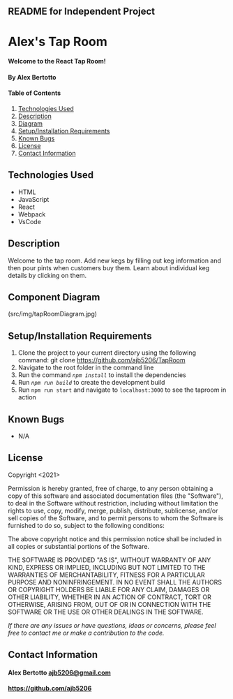 ## README for Independent Project 

# Alex's Tap Room

#### Welcome to the React Tap Room!

#### **By Alex Bertotto**
#### Table of Contents

1. [Technologies Used](#technologies)
2. [Description](#description)
2. [Diagram](#diagram)
3. [Setup/Installation Requirements](#setup/install)
4. [Known Bugs](#knownbugs)
5. [License](#license)
6. [Contact Information](#contact)

## Technologies Used <a id="technologies"></a>

* HTML
* JavaScript
* React
* Webpack
* VsCode

## Description <a id="description"></a>

Welcome to the tap room. Add new kegs by filling out keg information and then pour pints when customers buy them.
Learn about individual keg details by clicking on them. 

## Component Diagram <a id="diagram"></a>
(src/img/tapRoomDiagram.jpg)

## Setup/Installation Requirements <a id="setup/install"></a>

1. Clone the project to your current directory using the following command: git clone https://github.com/ajb5206/TapRoom
2. Navigate to the root folder in the command line
3. Run the command _`npm install`_ to install the dependencies
4. Run _`npm run build`_ to create the development build
5. Run `npm run start` and navigate to `localhost:3000` to see the taproom in action

## Known Bugs <a id="knownbugs"></a>
* N/A

## License
Copyright <2021> <MIT>

Permission is hereby granted, free of charge, to any person obtaining a copy of this software and associated documentation files (the "Software"), to deal in the Software without restriction, including without limitation the rights to use, copy, modify, merge, publish, distribute, sublicense, and/or sell copies of the Software, and to permit persons to whom the Software is furnished to do so, subject to the following conditions:

The above copyright notice and this permission notice shall be included in all copies or substantial portions of the Software.

THE SOFTWARE IS PROVIDED "AS IS", WITHOUT WARRANTY OF ANY KIND, EXPRESS OR IMPLIED, INCLUDING BUT NOT LIMITED TO THE WARRANTIES OF MERCHANTABILITY, FITNESS FOR A PARTICULAR PURPOSE AND NONINFRINGEMENT. IN NO EVENT SHALL THE AUTHORS OR COPYRIGHT HOLDERS BE LIABLE FOR ANY CLAIM, DAMAGES OR OTHER LIABILITY, WHETHER IN AN ACTION OF CONTRACT, TORT OR OTHERWISE, ARISING FROM, OUT OF OR IN CONNECTION WITH THE SOFTWARE OR THE USE OR OTHER DEALINGS IN THE SOFTWARE.

_If there are any issues or have questions, ideas or concerns, please feel free to contact me or make a contribution to the code._

## Contact Information <a id="contact"></a>
#### Alex Bertotto ajb5206@gmail.com 
#### https://github.com/ajb5206